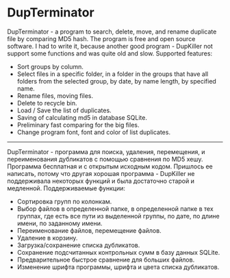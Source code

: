DupTerminator
=============

DupTerminator - a program to search, delete, move, and rename duplicate file by comparing MD5 hash. The program is free and open source software. I had to write it, because another good program - DupKiller not support some functions and was quite old and slow.
Supported features:
- Sort groups by column.
- Select files in a specific folder, in a folder in the groups that have all folders from the selected group, by date, by name length, by specified name.
- Rename files, moving files.
- Delete to recycle bin.
- Load / Save the list of duplicates.
- Saving of calculating md5 in database SQLite.
- Preliminary fast comparing for the big files.
- Change program font, font and color of list duplicates.

------------------------------------------------------------------------------------------------------------

DupTerminator - программа для поиска, удаления, перемещения, и переименования дубликатов c помощью сравнения по MD5 хешу. Программа бесплатная и с открытым исходным кодом. Пришлось ее написать, потому что другая хорошая программа - DupKiller не поддерживала некоторых функций и была достаточно старой и медленной.
Поддерживаемые функции:
- Сортировка групп по колонкам.
- Выбор файлов в определенной папке, в определенной папке в тех группах, где есть все пути из выделенной группы, по дате, по длине имени, по заданному имени.
- Переименование файлов, перемещение файлов.
- Удаление в корзину.
- Загрузка/сохранение списка дубликатов.
- Сохранение подсчитанных контрольных сумм в базу данных SQLite.
- Предварительное быстрое сравнение для больших файлов.
- Изменение шрифта программы, шрифта и цвета списка дубликатов.



